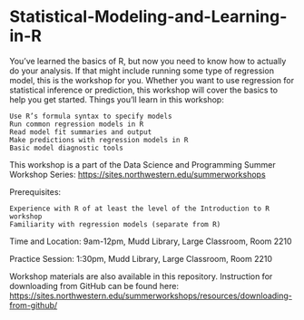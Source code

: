 # Statistical-Modeling-and-Learning-in-R
You’ve learned the basics of R, but now you need to know how to actually do your analysis. If that might include running some type of regression model, this is the workshop for you. Whether you want to use regression for statistical inference or prediction, this workshop will cover the basics to help you get started. Things you’ll learn in this workshop:

    Use R’s formula syntax to specify models
    Run common regression models in R
    Read model fit summaries and output
    Make predictions with regression models in R
    Basic model diagnostic tools

This workshop is a part of the Data Science and Programming Summer Workshop Series: https://sites.northwestern.edu/summerworkshops

Prerequisites:

    Experience with R of at least the level of the Introduction to R workshop
    Familiarity with regression models (separate from R)

Time and Location: 9am-12pm, Mudd Library, Large Classroom, Room 2210

Practice Session: 1:30pm, Mudd Library, Large Classroom, Room 2210

Workshop materials are also available in this repository. Instruction for downloading from GitHub can be found here: https://sites.northwestern.edu/summerworkshops/resources/downloading-from-github/
